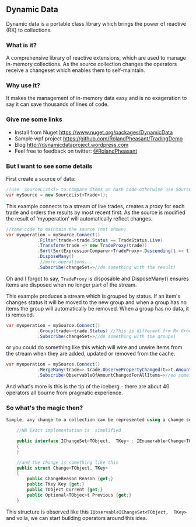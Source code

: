 ## Dynamic Data

Dynamic data is a portable class library which brings the power of reactive (RX) to collections.

### What is it?

A comprehensive library of reactive extensions, which are used to manage in-memory collections. As the source collection changes the operators receive a changeset which enables them to self-maintain.

### Why use it?

It makes the management of in-memory data easy and is no exageration to say it can save thousands of lines of code.

### Give me some links

- Install from Nuget  https://www.nuget.org/packages/DynamicData
- Sample wpf project https://github.com/RolandPheasant/TradingDemo
- Blog http://dynamicdataproject.wordpress.com
- Feel free to feedback on twitter: [@RolandPheasant](https://twitter.com/RolandPheasant)

### But I want to see some details

First create a source of data:

```csharp
//use  SourceList<T> to compare items on hash code otherwise use SourceCache<TObject,TKey>.
var mySource = new SourceList<Trade>();
```

This example connects to a stream of live trades, creates a proxy for each trade and orders the results by most recent first. As the source is modified the result of ‘myoperation’ will automatically reflect changes.

```csharp
//some code to maintain the source (not shown)
var myoperation = mySource.Connect() 
            .Filter(trade=>trade.Status == TradeStatus.Live) 
            .Transform(trade => new TradeProxy(trade))
            .Sort(SortExpressionComparer<TradeProxy>.Descending(t => t.Timestamp))
            .DisposeMany()
             //more operations...
            .Subscribe(changeSet=>//do something with the result)
```
Oh and I forgot to say, ```TradeProxy``` is disposable and DisposeMany() ensures items are disposed when no longer part of the stream.

This example produces a stream which is grouped by status. If an item's changes status it will be moved to the new group and when a group has no items the group will automatically be removed. When a group has no data, it is removed.
```csharp
var myoperation = mySource.Connect() 
            .Group(trade=>trade.Status) //This is different frm Rx GroupBy
			.Subscribe(changeSet=>//do something with the groups)
```

or you could do something like this which will wire and unwire items from the stream when they are added, updated or removed from the cache.
```csharp
var myoperation = mySource.Connect() 
			.MergeMany(trade=> trade.ObservePropertyChanged(t=>t.Amount) 
			.Subscribe(ObservableOfAmountChangedForAllItems=>//do something with IObservable<PropChangedArg>)
```

And what's more is this is the tip of the iceberg - there are about 40 operators all bourne from pragmatic experience.

### So what's the magic then?

```csharp
Simple, any change to a collection can be represented using a change set where the change set is a collection of changed items as follows.

	//NB Exact implementation is  simplified 

    public interface IChangeSet<TObject,  TKey> : IEnumerable<Change<TObject, TKey>>
    {
    }

	//and the change is something like this
	public struct Change<TObject, TKey>
	{
		public ChangeReason Reason {get;}
		public TKey Key {get;}
		public TObject Current {get;}
		public Optional<TObjec>t Previous {get;}
	}
```

This structure is observed like this ```IObservableIChangeSet<TObject,  TKey>``` and voila, we can start building operators around this idea.




